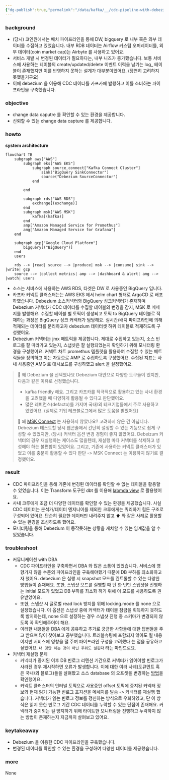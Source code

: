 ```yaml
---
{"dg-publish":true,"permalink":"/data/kafka/__/cdc-pipeline-with-debezium/","tags":["debezium","kafka","mysql","connect","source"],"dgLinkPreview":true,"noteIcon":"","created":"2024-10-02T18:51:46.000+09:00"}
---
```



### background
- (당시) 코인원에서는 배치 파이프라인을 통해 DW, bigquery 로 내부 혹은 외부 데이터를 수집하고 있었습니다. 내부 RDB 데이터는 Airflow 커스텀 오퍼레이터를, 외부 데이터(coin market cap)는 Airbyte 를 사용하고 있어요.
- 서비스 개발 시 변경된 데이터가 필요하다는, 내부 니즈가 증가했습니다. 보통 서비스에 사용하는 테이블의 create/updated/delete 이벤트 이력을 남기는 log_ 테이블이 존재했지만 이를 반영하지 못하는 설계가 대부분이었어요. (당연히 고려하지 못했을거구요)
- 이에 debezium 을 이용해 CDC 데이터를 카프카에 발행하고 이를 소비하는 파이프라인을 구축했습니다.


### objective
- change data caputre 를 확인할 수 있는 환경을 제공합니다.
- 신뢰할 수 있는 change data capture 를 제공합니다.


### howto
**system architecture**
```mermaid
flowchart TB
    subgraph aws["AWS"]
        subgraph eks["AWS EKS"]
            subgraph source_connect["Kafka Connect Cluster"]
                sink("BigQuery SinkConnector")
                source("Debezium SourceConnector")
            end

        end
        
        subgraph rds["AWS RDS"]
            exchange[(exchange)]
        end
        subgraph msk["AWS MSK"]
            kafka[(kafka)]
        end
        amp["Amazon Managed Service for Promethus"]
        amg["Amazon Managed Service for Grafana"]
    end

    subgraph gcp["Google Cloud Platform"]
        bigquery[("BigQuery")]
    end
    users
    
    rds --> |read| source --> |produce| msk --> |consume| sink --> |write| gcp
    source --> |collect metrics| amp --> |dashboard & alert| amg --> |watch| users
```

- 소스는 서비스에 사용하는 AWS RDS, 타겟은 DW 로 사용중인 BigQuery 입니다.
- 카프카 커넥트 클러스터는는 AWS EKS 에서 helm chart 형태로 ArgoCD 로 배포하였습니다. Debezium 소스커넥터와 BigQuery 싱크커넥터가 존재하며 Debezium 커넥터가 CDC 데이터를 수집할 테이블의 변경을 감지, MSK 로 메세지를 발행해요. 수집할 테이블 별 토픽이 생성되고 토픽 to BigQuery 테이블로 적재하는 과정은 BigQuery 싱크 커넥터가 담당해요. 실시간/배치 파이프라인에 의해 적재되는 데이터를 분리하고자 debezium 데이터셋 하위 테이블로 적재하도록 구성했어요.
- Debezium 커넥터는 jmx 메트릭을 제공합니다. 제대로 수집하고 있는지, 소스 빈로그를 잘 따라가고 있는지, 스냅샷은 잘 실행되었는지 확인하기 위해 모니터링 환경을 구성했어요. 커넥트 차트 promethus 템플릿을 활용하여 수집할 수 있는 메트릭들을 정의하고 이는 자동으로 AMP 로 수집하도록 구성했어요. 수집된 지표는 사내 사용중인 AMG 로 대시보드를 구성하였고 alert 을 설정했어요.

> 🤔 왜 Debezium 을 선택했나요
> Debezium 대안으로 다양한 도구들이 있지만, 다음과 같은 이유로 선정했습니다.
> - kafka friendly 해요. 그리고 카프카를 적극적으로 활용하고 있는 사내 환경을 고려했을 때 다양하게 활용될 수 있다고 판단했어요.
> - 많은 레퍼런스(defacto)를 가지며 국내/외 테크기업들에서 주로 사용하고 있었어요. (실제로 기업 테크블로그에서 많은 도움을 받았어요)
> 
> 🤔 왜 [MSK Connect](https://docs.aws.amazon.com/ko_kr/msk/latest/developerguide/msk-connect.html) 는 사용하지 않았나요?
> 고려하지 않은 건 아닙니다. Debezium 테스트할 당시 웹콘솔에서 간단히 설정할 수 있는 기능으로 쉽게 구성할 수 있었지만, (당시) 커넥터 옵션 변경 경험이 좋지 않았어요. Debeizum 커넥터의 경우 재실행하는 케이스도 많을텐데, 재실행 마다 커넥터를 삭제하고 생성해야 하는 불편함이 있었어요. 그리고, 기존에 사용하는 커넥트 클러스터가 있었고 이를 충분히 활용할 수 있다 판단 -> MSK Connect 는 이용하지 않기로 결정했어요.


### result
- CDC 파이프라인을 통해 기존에 변경된 데이터를 확인할 수 없는 테이블을 활용할 수 있었습니다. 이는 Transform 도구인 dbt 를 이용해 [labmda view](https://github.com/dbt-labs/dbt-labs-experimental-features/blob/main/lambda-views/README.md) 로 활용했어요.
- 사내 크루에게 조금 더 다양한 데이터를 확인할 수 있는 환경을 제공했습니다. 사실 CDC 데이터는 분석가/데이터 엔지니어를 제외한 크루에게는 쿼리하기 힘든 구조로 구성되어 있어요. 단순히 필요한 데이터만 내려주지 않고 ⬆️ 와 같은 사례로 활용할 수 있는 환경을 조성하도록 했어요.
- 모니터링을 통해 Debezium 이 동작못하는 상황을 캐치할 수 있는 임계값을 알 수 있었습니다. 

### troubleshoot
- 커뮤니케이션 with DBA
    - CDC 파이프라인을 구축하면서 DBA 와 많은 소통이 있었습니다. 서비스에 영향가지 않을 수준의 파이프라인을 구축해야했기 때문에 DB 부하를 최소화하고자 했어요. debezium 은 실행 시 snapshot 모드를 컨트롤할 수 있는 다양한 방법들이 존재해요. 또한, 스냅샷 모드를 실행할 때 단 한 번만 스냅샷을 진행하는 initial 모드가 있었고 DB 부하를 최소화 하기 위해 이 모드를 사용하도록 권유받았어요. 
    - 또한, 스냅샷 시 글로벌 read lock 방지를 위해 locking.mode 를 none 으로 설정했습니다. 이 옵션은 스냅샷 중에 커넥터가 테이블 잠금을 획득하지 못하도록 방지하는데, none 으로 설정하는 경우 스냅샷 진행 중 스키마가 변경되지 않도록 꼭 확인해주어야 해요.
    - 이러한 내용들을 DBA 에게 공유하고 추가로 궁금한 사항들에 대한 답변들을 주고 받으며 많이 찾아보고 공부했습니다. 트러블슈팅에 포함되지 않아도 될 내용이지만 서비스에 영향을 덜 주며 파이프라인 구성을 고려했다 는 점을 공유하고 싶었어요. `내 것만 하는 것이 아닌 주위도 살핀다` 라는 마인드로요.
- 커넥터 재실행 문제
    - 커넥터가 중지된 이후 DB 빈로그 리텐션 기간으로 커넥터가 읽어야할 빈로그가 사라진 경우 재시작하면 오류가 발생합니다. 이에 대한 여러 사례(도큐먼트 혹은 국내/외 블로그)들을 살펴봤고 소스 database 의 오프셋을 변경하는 [방법](https://debezium.io/documentation/faq/#how_to_change_the_offsets_of_the_source_database)을 확인했어요.
    - 커넥트 클러스터의 인터널 토픽으로 사용중인 offset 토픽에 중지된 커넥터 정보와 현재 읽기 가능한 빈로그 포지션을 메세지를 발송 -> 커넥터를 재실행 했습니다. 커넥터가 읽는 빈로그 정보를 갱신하는 방식으로 우회하였고, 단 이 방식은 읽지 못한 빈로그 기간 CDC 데이터를 누락할 수 있는 단점이 존재해요. 커넥터가 중지되는 걸 방지하기 위해 타이트한 모니터링을 진행하고 누락하지 않는 방법이 존재하는지 지금까지 살펴보고 있어요.


### keytakeaway
- Debezium 을 이용한 CDC 파이프라인을 구축했습니다.
- 변경된 데이터를 확인할 수 있는 환경을 구성하여 다양한 데이터를 제공했습니다.


### more
None
